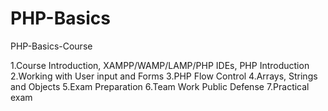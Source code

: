 PHP-Basics
===========

PHP-Basics-Course

1.Course Introduction, XAMPP/WAMP/LAMP/PHP IDEs, PHP Introduction
2.Working with User input and Forms
3.PHP Flow Control
4.Arrays, Strings and Objects
5.Exam Preparation
6.Team Work Public Defense
7.Practical exam